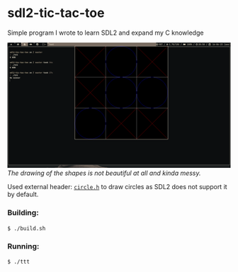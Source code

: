 # sdl2-tic-tac-toe
Simple program I wrote to learn SDL2 and expand my C knowledge

![](https://raw.githubusercontent.com/egujito/sdl2-tic-tac-toe/master/2023-06-16-20%3A50%3A05-scrot.png)
_The drawing of the shapes is not beautiful at all and kinda messy._

Used external header: [`circle.h`](https://gist.github.com/Gumichan01/332c26f6197a432db91cc4327fcabb1c) to draw circles as SDL2 does not support it by default.

### Building:
```
$ ./build.sh
```
### Running:
```
$ ./ttt
```
